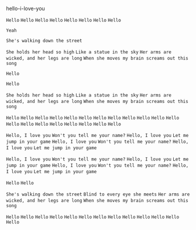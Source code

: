 hello-i-love-you

`Hello` `Hello` `Hello` `Hello` `Hello` `Hello` `Hello` `Hello`

`Yeah`

`She's walking down the street`

`She holds her head so high`
`Like a statue in the sky`
`Her arms are wicked, and her legs are long`
`When she moves my brain screams out this song`

`Hello`

`Hello`

`She holds her head so high`
`Like a statue in the sky`
`Her arms are wicked, and her legs are long`
`When she moves my brain screams out this song`

`Hello` `Hello` `Hello` `Hello` `Hello` `Hello` `Hello` `Hello` `Hello` `Hello` `Hello` `Hello` `Hello` `Hello` `Hello` `Hello` `Hello` `Hello` `Hello` `Hello`

`Hello, I love you`
`Won't you tell me your name?`
`Hello, I love you`
`Let me jump in your game`
`Hello, I love you`
`Won't you tell me your name?`
`Hello, I love you`
`Let me jump in your game`

`Hello, I love you`
`Won't you tell me your name?`
`Hello, I love you`
`Let me jump in your game`
`Hello, I love you`
`Won't you tell me your name?`
`Hello, I love you`
`Let me jump in your game`

`Hello` `Hello`

`She's walking down the street`
`Blind to every eye she meets`
`Her arms are wicked, and her legs are long`
`When she moves my brain screams out this song`

`Hello` `Hello` `Hello` `Hello` `Hello` `Hello` `Hello` `Hello` `Hello` `Hello` `Hello` `Hello` `Hello` 


